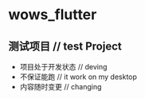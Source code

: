 # wows_flutter

## 测试项目 // test Project
- 项目处于开发状态 // deving
- 不保证能跑 // it work on my desktop
- 内容随时变更 // changing

